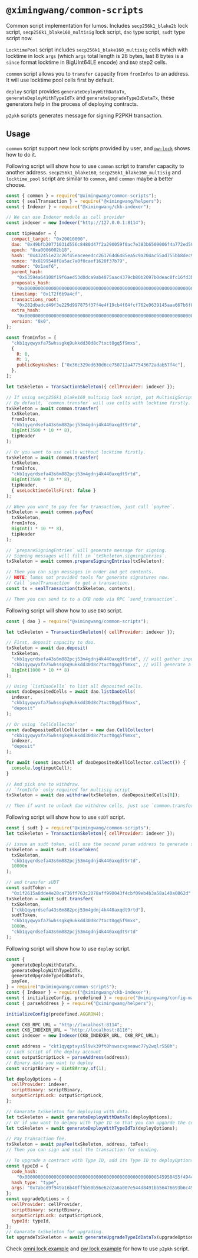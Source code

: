 # `@ximingwang/common-scripts`

Common script implementation for lumos. Includes `secp256k1_blake2b` lock script, `secp256k1_blake160_multisig` lock script, `dao` type script, `sudt` type script now.

`LocktimePool` script includes `secp256k1_blake160_multisig` cells which with locktime in lock `args` (which `args` total length is 28 bytes, last 8 bytes is a `since` format locktime in BigUInt64LE encode) and `DAO` step2 cells.

`common` script allows you to `transfer` capacity from `fromInfos` to an address. It will use locktime pool cells first by default.

`deploy` script provides `generateDeployWithDataTx`, `generateDeployWithTypeIdTx` and `generateUpgradeTypeIdDataTx`, these generators help in the process of deploying contracts.

`p2pkh` scripts generates message for signing P2PKH transaction.

## Usage

`common` script support new lock scripts provided by user, and [`pw-lock`](./examples/pw_lock/lock.ts) shows how to do it.

Following script will show how to use `common` script to transfer capacity to another address. `secp256k1_blake160`, `secp256k1_blake160_multisig` and `locktime_pool` script are similar to `common`, and `common` maybe a better choose.

```javascript
const { common } = require("@ximingwang/common-scripts");
const { sealTransaction } = require("@ximingwang/helpers");
const { Indexer } = require("@ximingwang/ckb-indexer");

// We can use Indexer module as cell provider
const indexer = new Indexer("http://127.0.0.1:8114");

const tipHeader = {
  compact_target: "0x20010000",
  dao: "0x49bfb20771031d556c8480d47f2a290059f0ac7e383b6509006f4a772ed50200",
  epoch: "0xa0006002b18",
  hash: "0x432451e23c26f45eaceeedcc261764d6485ea5c9a204ac55ad755bb8dec9a079",
  nonce: "0x8199548f8a5ac7a0f0caef1620f37b79",
  number: "0x1aef6",
  parent_hash:
    "0x63594a64108f19f6aed53d0dca9ab4075aac4379cb80b2097b0deac8fc16fd3b",
  proposals_hash:
    "0x0000000000000000000000000000000000000000000000000000000000000000",
  timestamp: "0x172f6b9a4cf",
  transactions_root:
    "0x282dbadcd49f3e229d997875f37f4e4f19cb4f04fcf762e9639145aaa667b6f8",
  extra_hash:
    "0x0000000000000000000000000000000000000000000000000000000000000000",
  version: "0x0",
};

const fromInfos = [
  "ckb1qyqwyxfa75whssgkq9ukkdd30d8c7txct0gq5f9mxs",
  {
    R: 0,
    M: 1,
    publicKeyHashes: ["0x36c329ed630d6ce750712a477543672adab57f4c"],
  },
];

let txSkeleton = TransactionSkeleton({ cellProvider: indexer });

// If using secp256k1_blake160_multisig lock script, put MultisigScript to `fromInfos` for generate signing messages.
// By default, `common.transfer` will use cells with locktime firstly. `tipHeader` is required when you want to spent cells with locktime.
txSkeleton = await common.transfer(
  txSkeleton,
  fromInfos,
  "ckb1qyqrdsefa43s6m882pcj53m4gdnj4k440axqdt9rtd",
  BigInt(3500 * 10 ** 8),
  tipHeader
);

// Or you want to use cells without locktime firstly.
txSkeleton = await common.transfer(
  txSkeleton,
  fromInfos,
  "ckb1qyqrdsefa43s6m882pcj53m4gdnj4k440axqdt9rtd",
  BigInt(3500 * 10 ** 8),
  tipHeader,
  { useLocktimeCellsFirst: false }
);

// When you want to pay fee for transaction, just call `payFee`.
txSkeleton = await common.payFee(
  txSkeleton,
  fromInfos,
  BigInt(1 * 10 ** 8),
  tipHeader
);

// `prepareSigningEntries` will generate message for signing.
// Signing messages will fill in `txSkeleton.signingEntries`.
txSkeleton = await common.prepareSigningEntries(txSkeleton);

// Then you can sign messages in order and get contents.
// NOTE: lumos not provided tools for generate signatures now.
// Call `sealTransaction` to get a transaction.
const tx = sealTransaction(txSkeleton, contents);

// Then you can send tx to a CKB node via RPC `send_transaction`.
```

Following script will show how to use `DAO` script.

```javascript
const { dao } = require("@ximingwang/common-scripts");

let txSkeleton = TransactionSkeleton({ cellProvider: indexer });

// First, deposit capacity to dao.
txSkeleton = await dao.deposit(
  txSkeleton,
  "ckb1qyqrdsefa43s6m882pcj53m4gdnj4k440axqdt9rtd", // will gather inputs from this address.
  "ckb1qyqwyxfa75whssgkq9ukkdd30d8c7txct0gq5f9mxs", // will generate a dao cell with lock of this address.
  BigInt(1000 * 10 ** 8)
);

// Using `listDaoCells` to list all deposited cells.
const daoDepositedCells = await dao.listDaoCells(
  indexer,
  "ckb1qyqwyxfa75whssgkq9ukkdd30d8c7txct0gq5f9mxs",
  "deposit"
);

// Or using `CellCollector`
const daoDepositedCellCollector = new dao.CellCollector(
  "ckb1qyqwyxfa75whssgkq9ukkdd30d8c7txct0gq5f9mxs",
  indexer,
  "deposit"
);

for await (const inputCell of daoDepositedCellCollector.collect()) {
  console.log(inputCell);
}

// And pick one to withdraw.
// `fromInfo` only required for multisig script.
txSkeleton = await dao.withdraw(txSkeleton, daoDepositedCells[0]);

// Then if want to unlock dao withdrew cells, just use `common.transfer`.
```

Following script will show how to use `sUDT` script.

```javascript
const { sudt } = require("@ximingwang/common-scripts");
let txSkeleton = TransactionSkeleton({ cellProvider: indexer });

// issue an sudt token, will use the second param address to generate sudt token(it's lock hash).
txSkeleton = await sudt.issueToken(
  txSkeleton,
  "ckb1qyqrdsefa43s6m882pcj53m4gdnj4k440axqdt9rtd",
  10000n
);

// and transfer sUDT
const sudtToken =
  "0x1f2615a8dde4e28ca736ff763c2078aff990043f4cbf09eb4b3a58a140a0862d";
txSkeleton = await sudt.transfer(
  txSkeleton,
  ["ckb1qyqrdsefa43s6m882pcj53m4gdnj4k440axqdt9rtd"],
  sudtToken,
  "ckb1qyqwyxfa75whssgkq9ukkdd30d8c7txct0gq5f9mxs",
  1000n,
  "ckb1qyqrdsefa43s6m882pcj53m4gdnj4k440axqdt9rtd"
);
```

Following script will show how to use `deploy` script.

```javascript
const {
  generateDeployWithDataTx,
  generateDeployWithTypeIdTx,
  generateUpgradeTypeIdDataTx,
  payFee,
} = require("@ximingwang/common-scripts");
const { Indexer } = require("@ximingwang/ckb-indexer");
const { initializeConfig, predefined } = require("@ximingwang/config-manager");
const { parseAddress } = require("@ximingwang/helpers");

initializeConfig(predefined.AGGRON4);

const CKB_RPC_URL = "http://localhost:8114";
const CKB_INDEXER_URL = "http://localhost:8116";
const indexer = new Indexer(CKB_INDEXER_URL, CKB_RPC_URL);

const address = "ckt1qyqptxys5l9vk39ft0hswscxgseawc77y2wqlr558h";
// Lock script of the deploy account
const outputScriptLock = parseAddress(address);
// Binary data you want to deploy
const scriptBinary = Uint8Array.of(1);

let deployOptions = {
  cellProvider: indexer,
  scriptBinary: scriptBinary,
  outputScriptLock: outputScriptLock,
};

// Ganarate txSkeleton for deploying with data.
let txSkeleton = await generateDeployWithDataTx(deployOptions);
// Or if you want to delpoy with Type ID so that you can upgarde the contract in the future.
let txSkeleton = await generateDeployWithTypeIdTx(deployOptions);

// Pay transaction fee.
txSkeleton = await payFee(txSkeleton, address, txFee);
// Then you can sign and seal the transaction for sending.

// To upgrade a contract with Type ID, add its Type ID to deployOptions.
const typeId = {
  code_hash:
    "0x00000000000000000000000000000000000000000000000000545950455f4944",
  hash_type: "type",
  args: "0x7abcd9f949a16b40ff5b50b56e62d2a6a007e544d8491bb56476693b6c45fd27",
};
const upgradeOptions = {
  cellProvider: cellProvider,
  scriptBinary: scriptBinary,
  outputScriptLock: outputScriptLock,
  typeId: typeId,
};
// Ganarate txSkeleton for upgrading.
let upgradeTxSkeleton = await generateUpgradeTypeIdDataTx(upgradeOptions);
```

Check [omni lock example](https://github.com/ximingwang/lumos/blob/develop/examples/omni-lock-metamask/lib.ts) and [pw lock example](https://github.com/ximingwang/lumos/blob/develop/examples/pw-lock-metamask/lib.ts) for how to use `p2pkh` script.
